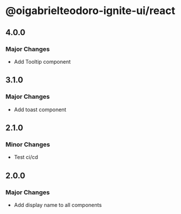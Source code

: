 # @oigabrielteodoro-ignite-ui/react

## 4.0.0

### Major Changes

- Add Tooltip component

## 3.1.0

### Major Changes

- Add toast component

## 2.1.0

### Minor Changes

- Test ci/cd

## 2.0.0

### Major Changes

- Add display name to all components
